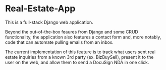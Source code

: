 # Real-Estate-App
This is a full-stack Django web application.

Beyond the out-of-the-box feaures from Django and some CRUD functionality, the application also features a contact form and, more notably, code that can automate pulling emails from an inbox.

The current implementation of this feature is to track what users sent real estate inquiries from a known 3rd party (ex. BizBuySell), present it to the user on the web, and allow them to send a DocuSign NDA in one click.

